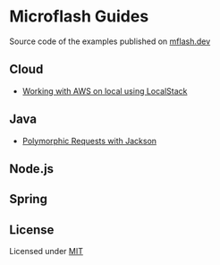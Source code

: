 # Microflash Guides

Source code of the examples published on [mflash.dev](https://mflash.dev)

## Cloud
- [Working with AWS on local using LocalStack](./cloud/localstack-introduction/)

## Java
- [Polymorphic Requests with Jackson](./java/jackson-polymorphic-requests/)

## Node.js

## Spring

## License

Licensed under [MIT](./LICENSE.md)

